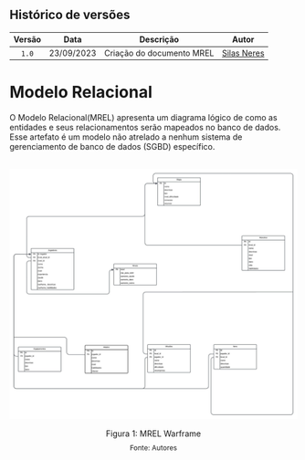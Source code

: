 ## Histórico de versões

| Versão |  Data  | Descrição         | Autor                                                                                                                   |
| :----: | :--------: | ------------------------- | ----------------------------------------------------------------------------------------------------------------------------------------------------------------------------------------------------------------------------------------- |
| `1.0` | 23/09/2023 | Criação do documento MREL | [Silas Neres](https://github.com/Silas-neres)                                                                                            |


# Modelo Relacional

<p style="text-align: justify">
 
O Modelo Relacional(MREL) apresenta um diagrama lógico de como as entidades e seus relacionamentos serão mapeados no banco de dados. Esse artefato é um modelo não atrelado a nenhum sistema de gerenciamento de banco de dados (SGBD) específico.

<br/>

<img src= '/docs/assets/modelo_relacional.jpeg' />

<div style="text-align: center">
  <p>Figura 1: MREL Warframe</p>
  <p style="margin-top: -1%; font-size: 12px">Fonte: Autores</p>
</div>
